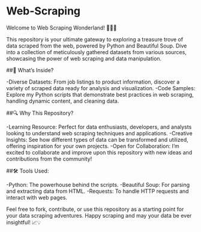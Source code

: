 # Web-Scraping
Welcome to Web Scraping Wonderland! 🕵️‍♂️✨ 

This repository is your ultimate gateway to exploring a treasure trove of data scraped from the web, powered by Python and Beautiful Soup. Dive into a collection of meticulously gathered datasets from various sources, showcasing the power of web scraping and data manipulation.

##🚀 What’s Inside?

-Diverse Datasets: From job listings to product information, discover a variety of scraped data ready for analysis and visualization.
-Code Samples: Explore my Python scripts that demonstrate best practices in web scraping, handling dynamic content, and cleaning data.

##🔍 Why This Repository?

-Learning Resource: Perfect for data enthusiasts, developers, and analysts looking to understand web scraping techniques and applications.
-Creative Insights: See how different types of data can be transformed and utilized, offering inspiration for your own projects.
-Open for Collaboration: I’m excited to collaborate and improve upon this repository with new ideas and contributions from the community!

##🛠️ Tools Used:

-Python: The powerhouse behind the scripts.
-Beautiful Soup: For parsing and extracting data from HTML.
-Requests: To handle HTTP requests and interact with web pages.

Feel free to fork, contribute, or use this repository as a starting point for your data scraping adventures. Happy scraping and may your data be ever insightful! 📈💡
